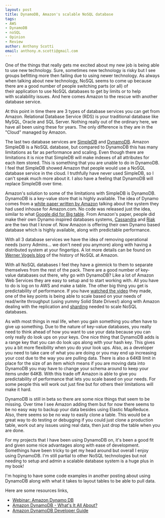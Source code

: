 ```yaml
--- 
layout: post
title: DynamoDB, Amazon's scalable NoSQL database
tags: 
- AWS
- DynamoDB
- noSQL
- Opinion
- Review
author: Anthony Scotti
email: anthony.m.scotti@gmail.com
---
```


One of the things that really gets me excited about my new job is being able to use new technology. Sure, sometimes new technology is risky but I see groups befitting more then failing due to using newer technology. As always when talking about new technology, NoSQL seems to come up because there are a good number of people switching parts (or all) of their application to use NoSQL databases to get by limits or to help with scalability issues. And here comes Amazon to the rescue with another database service.

At this point in time there are 3 types of database services you can get from Amazon. Relational Database Service (RDS) is your traditional database like MySQL, Oracle and SQL Server. Nothing really out of the ordinary here, we have all been using these for years. The only difference is they are in the "Cloud" managed by Amazon.

The last two database services are [SimpleDB](http://aws.amazon.com/simpledb/) and [DynamoDB](http://aws.amazon.com/dynamodb/). Amazon SimpleDB is a NoSQL database, but compared to DynamoDB this has many limitations as far as performance and scaling. Even though there are limitations it is nice that SimpleDB will make indexes of all attributes for each item stored. This is something that you are unable to do in DynamoDB. I feel that SimpleDB showed Amazon that people would use a NoSQL database service in the cloud. I truthfully have never used SimpleDB, so I can't speak much more about it. I also have a feeling that DynamoDB will replace SimpleDB over time.

Amazon's solution to some of the limitations with SimpleDB is DynamoDB. DynamoDB is a key-value store that is highly available. The idea of Dynamo comes from a [white paper written by Amazon](http://www.allthingsdistributed.com/files/amazon-dynamo-sosp2007.pdf) talking about the system they had used inhouse for Amazon.com. No code was released just the idea, similar to what [Google did for Big table](http://research.google.com/archive/bigtable.html). From Amazon's paper, people did make their own Dynamo inspired databases systems, [Cassandra](http://en.wikipedia.org/wiki/Apache_Cassandra) and [Riak](http://en.wikipedia.org/wiki/Riak) are the two that I know of. Now Amazon is offering their own Dynamo based database which is highly available, along with predictable performance.

With all 3 database services we have the idea of removing operational needs (sorry Admins... we don't need you anymore) along with having a distributed system at your fingertips. A lot more details can be found on [Werner Vogels blog](http://www.allthingsdistributed.com/2012/01/amazon-dynamodb.html) of the history of NoSQL at Amazon.

With all NoSQL databases I feel they have a gimmick to them to separate themselves from the rest of the pack. There are a good number of key-value databases out there, why go with DynamoDB? Like a lot of Amazon Web Services they are easy to setup and to start working with. All you have to do is log on to AWS and make a table. The other big thing you get is predictability of performance. If you have [watched the video](http://www.youtube.com/watch?v=oz-7wJJ9HZ0) they made, one of the key points is being able to scale based on your needs of read/write throughput (using yummy Solid State Drives!) along with Amazon dealing with the replication and [sharding](http://en.wikipedia.org/wiki/Shard_%28database_architecture%29) needed to scale NoSQL databases.

As with most things in real life, when you gain something you often have to give up something. Due to the nature of key-value databases, you really need to think ahead of how you want to use your data because you can only really do look ups on your keys. One nice thing that DynamoDB adds is a range key that you can do look ups along with your hash key. This gives you a bit more flexibility when you do your look ups. Also, as a developer you need to take care of what you are doing or you may end up increasing your cost due to the way you are pulling data. There is also a 64KB limit in place for the size of an item which means if you are moving data into DynamoDB you may have to change your schema around to keep your items under 64KB. With this trade off Amazon is able to give you predictability of performance that lets you scale based on your needs. For some people this will work out just fine but for others their limitations will make it hard.

DynamoDB is still in beta so there are some nice things that seem to be missing. Over time I see Amazon adding them but for now there seems to be no easy way to backup your data besides using Elastic MapReduce. Also, there seems so be no way to easily clone a table. This would be a great way to do testing or debugging if you could just clone a production table, work out any issues using real data, then just drop the table when you are done.

For my projects that I have been using DynamoDB on, it's been a good fit and given some nice advantages along with ease of development. Somethings have been tricky to get my head around but overall I enjoy using DynamoDB. I'm still partial to other NoSQL technologies but not needing to setup and admin a scalable database system is a huge plus in my book!

I'm hoping to have some code examples in another posting about using DynamoDB along with what it takes to layout tables to be able to pull data.

Here are some resources links,
*  [Webinar: Amazon Dynamo DB](http://www.youtube.com/watch?v=meBjA68DeIU&amp;feature=relmfu)
*  [Amazon DynamoDB - What's It All About?](http://www.youtube.com/watch?v=nMhWJJACZSA&amp;feature=relmfu)
*  [Amazon DynamoDB Developer Guide](http://www.amazon.com/Amazon-DynamoDB-Developer-Guide-ebook/dp/B007Q4JGBM)

